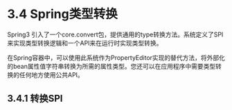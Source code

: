 # 3.4 Spring类型转换

Spring3 引入了一个core.convert包，提供通用的type转换方法。系统定义了SPI来实现类型转换逻辑和一个API来在运行时实现类型转换。

在Spring容器中，可以使用此系统作为PropertyEditor实现的替代方法，将外部化的bean属性值字符串转换为所需的属性类型。您还可以在应用程序中需要类型转换的任何地方使用公共API。

## 3.4.1 转换SPI

